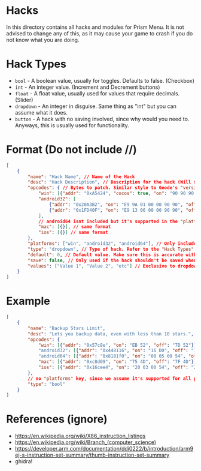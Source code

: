 # Hacks
In this directory contains all hacks and modules for Prism Menu.
It is not advised to change any of this, as it may cause your game to crash if you do not know what you are doing.

# Hack Types
* `bool` - A boolean value, usually for toggles. Defaults to false. (Checkbox)
* `int` - An integer value. (Increment and Decrement buttons)
* `float` - A float value, usually used for values that require decimals. (Slider)
* `dropdown` - An integer in disguise. Same thing as "int" but you can assume what it does.
* `button` - A hack with no saving involved, since why would you need to. Anyways, this is usually used for functionality.

# Format (Do not include //)
```json
[
    {
        "name": "Hack Name", // Name of the Hack
        "desc": "Hack Description", // Description for the hack (Will show on the info button, or when hovering)
        "opcodes": { // Bytes to patch. Similar style to Geode's "version" key, except expanded for android32 and android64. This will only work on "bool" types.
            "win": [{"addr": "0xA5424", "cocos": true, "on": "90 90 90 90 90", "off": "F3 0F 10 45 08"}], // cocos is usually reserved for Windows as libcocos2d.dll isn't statically linked. thanks robert!
            "android32": [
                {"addr": "0x20A3B2", "on": "E9 9A 01 00 00 90 90", "off": "80 BB 94 04 00 00 00"}, // this isnt arm code! this is x86! make sure to do arm bytes
                {"addr": "0x1FD40F", "on": "E9 13 06 00 00 90 90", "off": "83 B9 64 03 00 00 01"}
            ],
            // android64 isnt included but it's supported in the "platforms" key. If android64 not included, it will assume that functionality still exists through hooking instead of patching.
            "mac": [{}], // same format
            "ios": [{}] // same format
        },
        "platforms": ["win", "android32", "android64"], // Only include this key if the hack isn't implemented on a specific platform. Any platform not specified will be assumed not supported, and hidden.
        "type": "dropdown", // Type of hack. Refer to the "Hack Types" for more info.
        "default": 0, // Default value. Make sure this is accurate with the hack type.
        "save": false, // Only used if the hack shouldn't be saved when the game closes. (Hacks like speedhack for example)
        "values": ["Value 1", "Value 2", "etc"] // Exclusive to dropdowns. Do not include this key if the type isn't a "dropdown".
    }
]
```

# Example 
```json
[
    {
        "name": "Backup Stars Limit",
        "desc": "Lets you backup data, even with less than 10 stars.",
        "opcodes": {
            "win": [{"addr": "0x57c8e", "on": "EB 52", "off": "7D 52"}] // JMP short +0x52
            "android32": [{"addr": "0x448116", "on": "16 D0", "off": "16 DC"}] // BEQ (why is base 0x10000)
            "android64": [{"addr": "0x8181f0", "on": "00 05 00 54", "off": "0C 05 00 54"}], // B.EQ
            "mac": [{"addr": "0xc8d09", "on": "75 4D", "off": "7F 4D"}], // JNZ
            "ios": [{"addr": "0x16cee4", "on": "20 03 00 54", "off": "2C 03 00 54"}] // B.EQ
        },
        // no "platforms" key, since we assume it's supported for all platforms
        "type": "bool"
    }
]
```
# References (ignore)
- https://en.wikipedia.org/wiki/X86_instruction_listings
- https://en.wikipedia.org/wiki/Branch_(computer_science)
- https://developer.arm.com/documentation/ddi0222/b/introduction/arm9ej-s-instruction-set-summary/thumb-instruction-set-summary
- ghidra!
